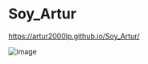 # Soy_Artur

https://artur2000lp.github.io/Soy_Artur/

![image](https://github.com/user-attachments/assets/8215f14a-d334-436c-8dd4-ee8546eeab54)
